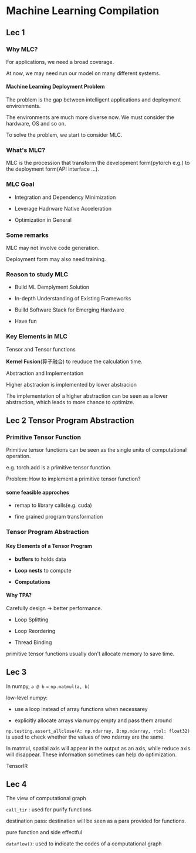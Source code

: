 # Machine Learning Compilation

## Lec 1

### Why MLC?

For applications, we need a broad coverage.

At now, we may need run our model on many different systems.

#### Machine Learning Deployment Problem

The problem is the gap between intelligent applications and deployment environments.

The environments are much more diverse now. We must consider the hardware, OS and so on.

To solve the problem, we start to consider MLC.

### What's MLC?

MLC is the procession that transform the development form(pytorch e.g.) to the deployment form(API interface ...).

### MLC Goal

- Integration and Dependency Minimization

- Leverage Hadrware Native Acceleration

- Optimization in General

### Some remarks

MLC may not involve code generation.

Deployment form may also need training.

### Reason to study MLC

- Build ML Demplyment Solution

- In-depth Understanding of Existing Frameworks

- Builld Software Stack for Emerging Hardware

- Have fun

### Key Elements in MLC

Tensor and Tensor functions

**Kernel Fusion**(算子融合) to reuduce the calculation time.

Abstraction and Implementation

Higher abstracion is implemented by lower abstracion

The implementation of a higher abstraction can be seen as a lower abstraction, which leads to more chance to optimize.

## Lec 2 Tensor Program Abstraction

### Primitive Tensor Function

Primitive tensor functions can be seen as the single units of computational operation.

e.g. torch.add is a primitive tensor function.

Problem: How to implement a primitive tensor function?

#### some feasible approches

- remap to library calls(e.g. cuda)

- fine grained program transformation

### Tensor Program Abstraction

#### Key Elements of a Tensor Program

- **buffers** to holds data

- **Loop nests** to compute

- **Computations**

#### Why TPA?

Carefully design -> better performance.

- Loop Splitting

- Loop Reordering

- Thread Binding

primitive tensor functions usually don't allocate memory to save time.

## Lec 3

In numpy, `a @ b` = `np.matmul(a, b)`

low-level numpy:

- use a loop instead of array functions when necessarey

- explicitly allocate arrays via numpy.empty and pass them around

`np.testing.assert_allclose(A: np.ndarray, B:np.ndarray, rtol: float32)` is used to check whether the values of two ndarray are the same.

In matmul, spatial axis will appear in the output as an axis, while reduce axis will disappear. These information sometimes can help do optimization.

TensorIR

## Lec 4

The view of computational graph

`call_tir` : used for purify functions

destination pass: destination will be seen as a para provided for functions.

pure function and side effectful

`dataflow()`: used to indicate the codes of a computational graph
